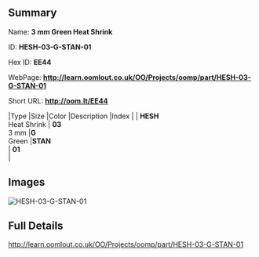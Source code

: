 

## Summary
 
Name: __3 mm Green Heat Shrink__

ID: __HESH-03-G-STAN-01__

Hex ID: __EE44__

WebPage: __http://learn.oomlout.co.uk/OO/Projects/oomp/part/HESH-03-G-STAN-01__

Short URL: __http://oom.lt/EE44__


|Type   |Size   |Color   |Description   |Index   |
| __HESH__ <br>Heat Shrink  | __03__<br>3 mm   |__G__<br>Green    |__STAN__<br>    | __01__<br>  |


## Images
![HESH-03-G-STAN-01](http://oomlout.com/oomp-gen/parts/HESH-03-G-STAN-01/HESH-03-G-STAN-01_420.jpg)

## Full Details

 http://learn.oomlout.co.uk/OO/Projects/oomp/part/HESH-03-G-STAN-01

